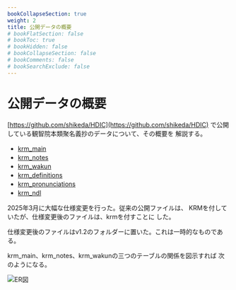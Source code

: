 ```yaml
---
bookCollapseSection: true
weight: 2
title: 公開データの概要
# bookFlatSection: false
# bookToc: true
# bookHidden: false
# bookCollapseSection: false
# bookComments: false
# bookSearchExclude: false
---
```


# 公開データの概要

[https://github.com/shikeda/HDIC](https://github.com/shikeda/HDIC)
で公開している観智院本類聚名義抄のデータについて、その概要を
解説する。

- [krm_main](/docs/notes/krm-main/contens/1/)　
- [krm_notes](/docs/notes/krm-main/contens/2/)　
- [krm_wakun](/docs/notes/krm-main/contens/3/)　
- [krm_definitions](/docs/notes/krm-main/contens/4/)　
- [krm_pronunciations](/docs/notes/krm-main/contens/5/)　
- [krm_ndl](/docs/notes/krm-main/contens/6/)　

2025年3月に大幅な仕様変更を行った。従来の公開ファイルは、
KRMを付していたが、仕様変更後のファイルは、krmを付すことに
した。

仕様変更後のファイルはv1.2のフォルダーに置いた。これは一時的なものである。

krm_main、krm_notes、krm_wakunの三つのテーブルの関係を図示すれば
次のようになる。

![ER図](/images/krmer.drawio.png)